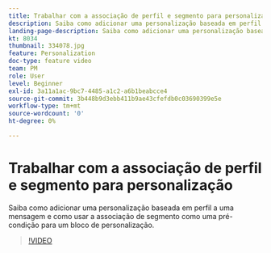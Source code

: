 ```yaml
---
title: Trabalhar com a associação de perfil e segmento para personalização
description: Saiba como adicionar uma personalização baseada em perfil a uma mensagem e como usar a associação de segmento como uma pré-condição para um bloco de personalização.
landing-page-description: Saiba como adicionar uma personalização baseada em perfil a uma mensagem e como usar a associação de segmento como uma pré-condição para um bloco de personalização.
kt: 8034
thumbnail: 334078.jpg
feature: Personalization
doc-type: feature video
team: PM
role: User
level: Beginner
exl-id: 3a11a1ac-9bc7-4485-a1c2-a6b1beabcce4
source-git-commit: 3b448b9d3ebb411b9ae43cfefdb0c03690399e5e
workflow-type: tm+mt
source-wordcount: '0'
ht-degree: 0%

---
```


# Trabalhar com a associação de perfil e segmento para personalização

Saiba como adicionar uma personalização baseada em perfil a uma mensagem e como usar a associação de segmento como uma pré-condição para um bloco de personalização.

>[!VIDEO](https://video.tv.adobe.com/v/334078?quality=12)
